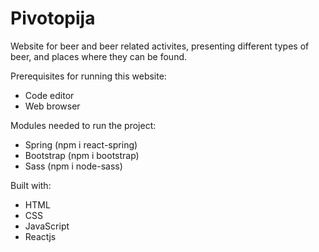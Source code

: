 <h1> Pivotopija </h1>

Website for beer and beer related activites, presenting different types of beer, and places where they can be found.

Prerequisites for running this website:
- Code editor
- Web browser


Modules needed to run the project:
- Spring (npm i react-spring)
- Bootstrap (npm i bootstrap)
- Sass (npm i node-sass)

Built with:
- HTML
- CSS
- JavaScript
- Reactjs

